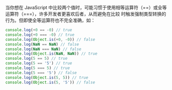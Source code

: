 当你想在 JavaScript 中比较两个值时，可能习惯于使用相等运算符（==）或全等运算符（===），许多开发者更喜欢后者，从而避免在比较
时触发强制类型转换的行为。但即使全等运算符也不完全准确，如：

```js
console.log(+0 == -0) // true
console.log(+0 === -0) // true
console.log(Object.is(+0, -0)) // false
console.log(NaN == NaN) // false
console.log(NaN === NaN) // false
console.log(Object.is(NaN, NaN)) // true
console.log(5 == 5) // true
console.log(5 == '5') // true
console.log(5 === 5) // true
console.log(5 === '5') // false
console.log(Object.is(5, 5)) // true
console.log(Object.is(5, '5')) // false
```